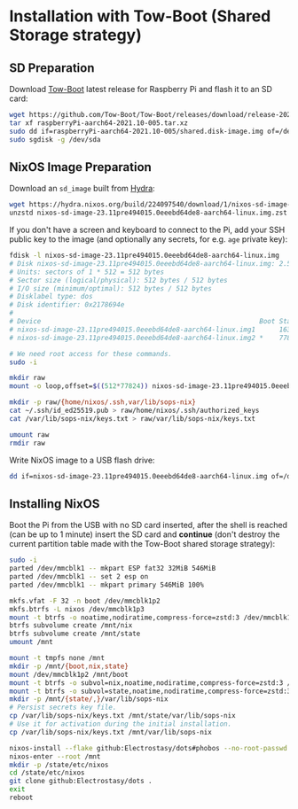 # Installation with Tow-Boot (Shared Storage strategy)

## SD Preparation
Download [Tow-Boot](https://github.com/Tow-Boot/Tow-Boot/releases) latest release
for Raspberry Pi and flash it to an SD card:
```bash
wget https://github.com/Tow-Boot/Tow-Boot/releases/download/release-2021.10-005/raspberryPi-aarch64-2021.10-005.tar.xz
tar xf raspberryPi-aarch64-2021.10-005.tar.xz
sudo dd if=raspberryPi-aarch64-2021.10-005/shared.disk-image.img of=/dev/sda bs=1M oflag=direct,sync status=progress
sudo sgdisk -g /dev/sda
```

## NixOS Image Preparation
Download an `sd_image` built from [Hydra](https://hydra.nixos.org/job/nixos/trunk-combined/nixos.sd_image.aarch64-linux):
```bash
wget https://hydra.nixos.org/build/224097540/download/1/nixos-sd-image-23.11pre494015.0eeebd64de8-aarch64-linux.img.zst
unzstd nixos-sd-image-23.11pre494015.0eeebd64de8-aarch64-linux.img.zst
```

If you don't have a screen and keyboard to connect to the Pi, add your SSH public
key to the image (and optionally any secrets, for e.g. `age` private key):
```bash
fdisk -l nixos-sd-image-23.11pre494015.0eeebd64de8-aarch64-linux.img
# Disk nixos-sd-image-23.11pre494015.0eeebd64de8-aarch64-linux.img: 2.55 GiB, 2736295936 bytes, 5344328 sectors
# Units: sectors of 1 * 512 = 512 bytes
# Sector size (logical/physical): 512 bytes / 512 bytes
# I/O size (minimum/optimal): 512 bytes / 512 bytes
# Disklabel type: dos
# Disk identifier: 0x2178694e
# 
# Device                                                       Boot Start     End Sectors  Size Id Type
# nixos-sd-image-23.11pre494015.0eeebd64de8-aarch64-linux.img1      16384   77823   61440   30M  b W95 FAT32
# nixos-sd-image-23.11pre494015.0eeebd64de8-aarch64-linux.img2 *    77824 5344327 5266504  2.5G 83 Linux

# We need root access for these commands.
sudo -i

mkdir raw
mount -o loop,offset=$((512*77824)) nixos-sd-image-23.11pre494015.0eeebd64de8-aarch64-linux.img raw

mkdir -p raw/{home/nixos/.ssh,var/lib/sops-nix}
cat ~/.ssh/id_ed25519.pub > raw/home/nixos/.ssh/authorized_keys
cat /var/lib/sops-nix/keys.txt > raw/var/lib/sops-nix/keys.txt

umount raw
rmdir raw
```

Write NixOS image to a USB flash drive:
```bash
dd if=nixos-sd-image-23.11pre494015.0eeebd64de8-aarch64-linux.img of=/dev/sdb bs=1M status=progress
```

## Installing NixOS
Boot the Pi from the USB with no SD card inserted, after the shell is reached
(can be up to 1 minute) insert the SD card and **continue** (don't destroy the
current partition table made with the Tow-Boot shared storage strategy):
```bash
sudo -i
parted /dev/mmcblk1 -- mkpart ESP fat32 32MiB 546MiB
parted /dev/mmcblk1 -- set 2 esp on
parted /dev/mmcblk1 -- mkpart primary 546MiB 100%

mkfs.vfat -F 32 -n boot /dev/mmcblk1p2
mkfs.btrfs -L nixos /dev/mmcblk1p3
mount -t btrfs -o noatime,nodiratime,compress-force=zstd:3 /dev/mmcblk1p3 /mnt
btrfs subvolume create /mnt/nix
btrfs subvolume create /mnt/state
umount /mnt

mount -t tmpfs none /mnt
mkdir -p /mnt/{boot,nix,state}
mount /dev/mmcblk1p2 /mnt/boot
mount -t btrfs -o subvol=nix,noatime,nodiratime,compress-force=zstd:3 /dev/mmcblk1p3 /mnt/nix
mount -t btrfs -o subvol=state,noatime,nodiratime,compress-force=zstd:3 /dev/mmcblk1p3 /mnt/state
mkdir -p /mnt/{state/,}/var/lib/sops-nix
# Persist secrets key file.
cp /var/lib/sops-nix/keys.txt /mnt/state/var/lib/sops-nix
# Use it for activation during the initial installation.
cp /var/lib/sops-nix/keys.txt /mnt/var/lib/sops-nix

nixos-install --flake github:Electrostasy/dots#phobos --no-root-passwd
nixos-enter --root /mnt
mkdir -p /state/etc/nixos
cd /state/etc/nixos
git clone github:Electrostasy/dots .
exit
reboot
```
